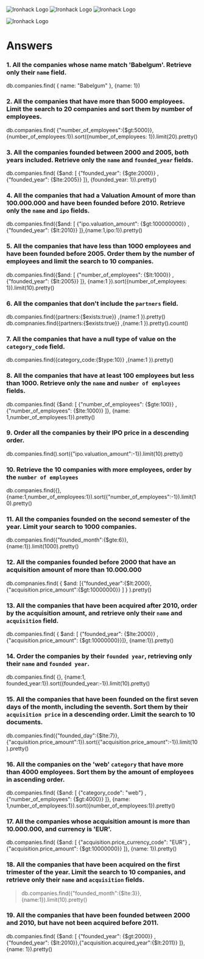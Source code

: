 ![Ironhack Logo](https://i.imgur.com/1QgrNNw.png)
![Ironhack Logo](https://i.imgur.com/1QgrNNw.png)
![Ironhack Logo](https://i.imgur.com/1QgrNNw.png)

![Ironhack Logo](https://i.imgur.com/1QgrNNw.png)


# Answers

### 1. All the companies whose name match 'Babelgum'. Retrieve only their `name` field.
db.companies.find( { name: "Babelgum" }, {name: 1})

### 2. All the companies that have more than 5000 employees. Limit the search to 20 companies and sort them by **number of employees**.

db.companies.find( {"number_of_employees":{$gt:5000}}, {number_of_employees:1}).sort({number_of_employees: 1}).limit(20).pretty()

### 3. All the companies founded between 2000 and 2005, both years included. Retrieve only the `name` and `founded_year` fields.

db.companies.find( {$and: [ {"founded_year": {$gte:2000}} , {"founded_year": {$lte:2005}} ]}, {founded_year: 1}).pretty()


### 4. All the companies that had a Valuation Amount of more than 100.000.000 and have been founded before 2010. Retrieve only the `name` and `ipo` fields.

db.companies.find({$and: [ {"ipo.valuation_amount": {$gt:100000000}} , {"founded_year": {$lt:2010}} ]},{name:1,ipo:1}).pretty()


### 5. All the companies that have less than 1000 employees and have been founded before 2005. Order them by the number of employees and limit the search to 10 companies.
 db.companies.find({$and: [ {"number_of_employees": {$lt:1000}} , {"founded_year": {$lt:2005}} ]}, {name:1 }).sort({number_of_employees: 1}).limit(10).pretty()


### 6. All the companies that don't include the `partners` field.

db.companies.find({partners:{$exists:true}}  ,{name:1 }).pretty()
db.compnanies.find({partners:{$exists:true}}  ,{name:1 }).pretty().count()

### 7. All the companies that have a null type of value on the `category_code` field.

db.companies.find({category_code:{$type:10}}  ,{name:1 }).pretty()

### 8. All the companies that have at least 100 employees but less than 1000. Retrieve only the `name` and `number of employees` fields.

db.companies.find( {$and: [ {"number_of_employees": {$gte:100}} , {"number_of_employees": {$lte:1000}} ]}, {name: 1,number_of_employees:1}).pretty()

### 9. Order all the companies by their IPO price in a descending order.

db.companies.find().sort({"ipo.valuation_amount":-1}).limit(10).pretty()


### 10. Retrieve the 10 companies with more employees, order by the `number of employees`
db.companies.find({}, {name:1,number_of_employees:1}).sort({"number_of_employees":-1}).limit(10).pretty()


### 11. All the companies founded on the second semester of the year. Limit your search to 1000 companies.

db.companies.find({"founded_month":{$gte:6}},{name:1}).limit(1000).pretty()

### 12. All the companies founded before 2000 that have an acquisition amount of more than 10.000.000

db.compnanies.find( { $and: [{"founded_year":{$lt:2000}, {"acquisition.price_amount":{$gt:10000000}} ] } ).pretty()


### 13. All the companies that have been acquired after 2010, order by the acquisition amount, and retrieve only their `name` and `acquisition` field.

db.companies.find( { $and: [ {"founded_year": {$lte:2000}} , {"acquisition.price_amount": {$gt:10000000}}]}, {name:1}).pretty()


### 14. Order the companies by their `founded year`, retrieving only their `name` and `founded year`.

db.companies.find( {}, {name:1, founded_year:1}).sort({founded_year:-1}).limit(10).pretty()

### 15. All the companies that have been founded on the first seven days of the month, including the seventh. Sort them by their `acquisition price` in a descending order. Limit the search to 10 documents.

db.companies.find({"founded_day":{$lte:7}}, {"acquisition.price_amount":1}).sort({"acquisition.price_amount":-1}).limit(10).pretty()

### 16. All the companies on the 'web' `category` that have more than 4000 employees. Sort them by the amount of employees in ascending order.

db.companies.find( {$and: [ {"category_code": "web"} , {"number_of_employees": {$gt:4000}} ]}, {name: 1,number_of_employees:1}).sort({number_of_employees:1}).pretty()

### 17. All the companies whose acquisition amount is more than 10.000.000, and currency is 'EUR'.

db.companies.find( {$and: [ {"acquisition.price_currency_code": "EUR"} , {"acquisition.price_amount": {$gt:10000000}} ]}, {name: 1}).pretty()

### 18. All the companies that have been acquired on the first trimester of the year. Limit the search to 10 companies, and retrieve only their `name` and `acquisition` fields.

> db.companies.find({"founded_month":{$lte:3}},{name:1}).limit(10).pretty()

### 19. All the companies that have been founded between 2000 and 2010, but have not been acquired before 2011.

db.companies.find( {$and: [ {"founded_year": {$gt:2000}} , {"founded_year": {$lt:2010}},{"acquisition.acquired_year":{$lt:2011}} ]}, {name: 1}).pretty()
